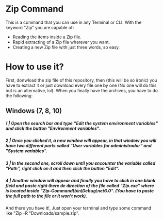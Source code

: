 # Zip Command

This is a command that you can use in any Terminal or CLI. With the keyword "Zip" you are capable of:

- Reading the items inside a Zip file.
- Rapid extracting of a Zip file wherever you want.
- Creating a new Zip file with just three words, so easy.

# How to use it?

First, donwload the zip file of this repository, then (this will be so ironic) you have to extract it or just download every file one by one (No one will do this but is an alternative, lol). When you finally have the archives, you have to do the following:

## Windows (7, 8, 10)

##### 1 | Open the search bar and type "Edit the system environment variables" and click the button "Environment variables".

##### 2 | Once you clicked it, a new window will appear, in that window you will have two different parts called "User variables for administrador" and "System variables".

##### 3 | In the second one, scroll down until you encounter the variable called "Path", right click on it and then click the button "Edit".

##### 4 | Another window will appear and finally you have to click in one blank field and paste right there de direction of the file called "Zip.exe" where is located inside "Zip-Command\bin\Debug\net6.0\". (You have to paste the full path to the file or it won't work).

And there you have it!, Just open your terminal and type some command like "Zip -R "Downloads/sample.zip".

